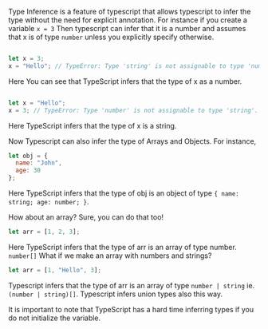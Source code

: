Type Inference is a feature of typescript that allows typescript to infer the type without the need for explicit annotation. For instance if you create a variable `x = 3` Then typescript can infer that it is a number and assumes that x is of type `number` unless you explicitly specify otherwise.

```js

let x = 3;
x = "Hello"; // TypeError: Type 'string' is not assignable to type 'number'.

```

Here You can see that TypeScript infers that the type of x as a number.

```js

let x = "Hello";
x = 3; // TypeError: Type 'number' is not assignable to type 'string'.

```

Here TypeScript infers that the type of x is a string.

Now Typescript can also infer the type of Arrays and Objects. For instance,

```js
let obj = {
  name: "John",
  age: 30
};
```

Here TypeScript infers that the type of obj is an object of type `{ name: string; age: number; }`.

How about an array? Sure, you can do that too!

```js
let arr = [1, 2, 3];
```

Here TypeScript infers that the type of arr is an array of type number. `number[]` What if we make an array with numbers and strings?

```js
let arr = [1, "Hello", 3];
```

Typescript infers that the type of arr is an array of type `number | string` ie. `(number | string)[]`. Typescript infers union types also this way.

It is important to note that TypeScript has a hard time inferring types if you do not initialize the variable.